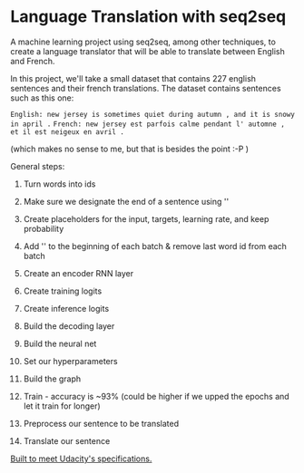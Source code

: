# Language Translation with seq2seq

A machine learning project using seq2seq, among other techniques, to create a language translator that will be able to translate between English and French. 

In this project, we'll take a small dataset that contains 227 english sentences and their french translations. The dataset contains sentences such as this one:

`English: new jersey is sometimes quiet during autumn , and it is snowy in april .`
`French: new jersey est parfois calme pendant l' automne , et il est neigeux en avril .`


(which makes no sense to me, but that is besides the point :-P )

General steps:

1. Turn words into ids

2. Make sure we designate the end of a sentence using '<EOS>'

3. Create placeholders for the input, targets, learning rate, and keep probability

4. Add '<GO>' to the beginning of each batch & remove last word id from each batch

5. Create an encoder RNN layer

6. Create training logits

7. Create inference logits

8. Build the decoding layer

9. Build the neural net

10. Set our hyperparameters

11. Build the graph

12. Train - accuracy is ~93% (could be higher if we upped the epochs and let it train for longer)

13. Preprocess our sentence to be translated

14. Translate our sentence



[Built to meet Udacity's specifications.](https://review.udacity.com/#!/rubrics/826/view)